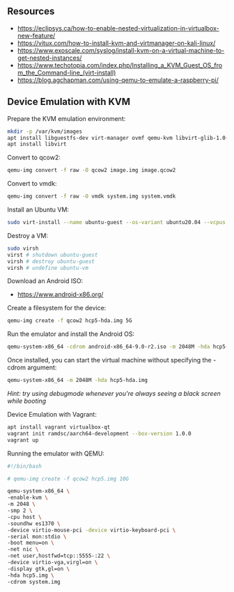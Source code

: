 ## Resources
- https://eclipsys.ca/how-to-enable-nested-virtualization-in-virtualbox-new-feature/
- https://vitux.com/how-to-install-kvm-and-virtmanager-on-kali-linux/
- https://www.exoscale.com/syslog/install-kvm-on-a-virtual-machine-to-get-nested-instances/
- https://www.techotopia.com/index.php/Installing_a_KVM_Guest_OS_from_the_Command-line_(virt-install)
- https://blog.agchapman.com/using-qemu-to-emulate-a-raspberry-pi/

## Device Emulation with KVM

Prepare the KVM emulation environment:

```bash
mkdir -p /var/kvm/images
apt install libguestfs-dev virt-manager ovmf qemu-kvm libvirt-glib-1.0-0 libvirt-dbus
apt install libvirt
```

Convert to qcow2:

```bash
qemu-img convert -f raw -O qcow2 image.img image.qcow2
```

Convert to vmdk:
```bash
qemu-img convert -f raw -O vmdk system.img system.vmdk
```

Install an Ubuntu VM:

```bash
sudo virt-install --name ubuntu-guest --os-variant ubuntu20.04 --vcpus 2 --ram 2048 --location http://ftp.ubuntu.com/ubuntu/dists/focal/main/installer-amd64/ --network none --graphics none --extra-args='console=ttyS0,115200n8 serial'
```

Destroy a VM:

```bash
sudo virsh
virst # shutdown ubuntu-guest
virsh # destroy ubuntu-guest
virsh # undefine ubuntu-vm
```


Download an Android ISO:
- https://www.android-x86.org/

Create a filesystem for the device:

```bash
qemu-img create -f qcow2 hcp5-hda.img 5G
```

Run the emulator and install the Android OS:

```bash
qemu-system-x86_64 -cdrom android-x86_64-9.0-r2.iso -m 2048M -hda hcp5-hda.img
```

Once installed, you can start the virtual machine without specifying the -cdrom argument:
```bash
qemu-system-x86_64 -m 2048M -hda hcp5-hda.img
```

*Hint: try using debugmode whenever you're always seeing a black screen while booting*

Device Emulation with Vagrant:
```bash
apt install vagrant virtualbox-qt
vagrant init ramdsc/aarch64-development --box-version 1.0.0
vagrant up
```

Running the emulator with QEMU:

```bash
#!/bin/bash

# qemu-img create -f qcow2 hcp5.img 10G

qemu-system-x86_64 \
-enable-kvm \
-m 2048 \
-smp 2 \
-cpu host \
-soundhw es1370 \
-device virtio-mouse-pci -device virtio-keyboard-pci \
-serial mon:stdio \
-boot menu=on \
-net nic \
-net user,hostfwd=tcp::5555-:22 \
-device virtio-vga,virgl=on \
-display gtk,gl=on \
-hda hcp5.img \
-cdrom system.img
```
